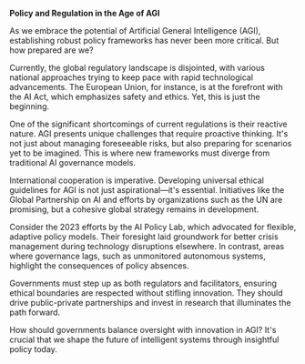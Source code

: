 **Policy and Regulation in the Age of AGI**

As we embrace the potential of Artificial General Intelligence (AGI), establishing robust policy frameworks has never been more critical. But how prepared are we?

Currently, the global regulatory landscape is disjointed, with various national approaches trying to keep pace with rapid technological advancements. The European Union, for instance, is at the forefront with the AI Act, which emphasizes safety and ethics. Yet, this is just the beginning.

One of the significant shortcomings of current regulations is their reactive nature. AGI presents unique challenges that require proactive thinking. It's not just about managing foreseeable risks, but also preparing for scenarios yet to be imagined. This is where new frameworks must diverge from traditional AI governance models.

International cooperation is imperative. Developing universal ethical guidelines for AGI is not just aspirational—it's essential. Initiatives like the Global Partnership on AI and efforts by organizations such as the UN are promising, but a cohesive global strategy remains in development.

Consider the 2023 efforts by the AI Policy Lab, which advocated for flexible, adaptive policy models. Their foresight laid groundwork for better crisis management during technology disruptions elsewhere. In contrast, areas where governance lags, such as unmonitored autonomous systems, highlight the consequences of policy absences.

Governments must step up as both regulators and facilitators, ensuring ethical boundaries are respected without stifling innovation. They should drive public-private partnerships and invest in research that illuminates the path forward.

How should governments balance oversight with innovation in AGI? It's crucial that we shape the future of intelligent systems through insightful policy today.